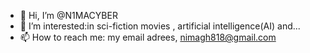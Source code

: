 - 👋 Hi, I’m @N1MACYBER 
- 👀 I’m interested:in sci-fiction movies , artificial intelligence(AI) and...
- 📫 How to reach me: my email adrees, nimagh818@gmail.com

<!---
N1MACYBER/N1MACYBER is a ✨ special ✨ repository because its `README.md` (this file) appears on your GitHub profile.
You can click the Preview link to take a look at your changes.
--->
